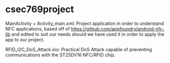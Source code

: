 # csec769project
MainActivity + Activity_main.xml: Project application in order to understand NFC applications, based off of https://github.com/appfoundry/android-nfc-lib and edited to suit our needs should we have used it in order to apply the app to our project.

RFID_I2C_DoS_Attack.ino: Practical DoS Attack capable of preventing communications with the ST25DV16 NFC/RFID chip.
